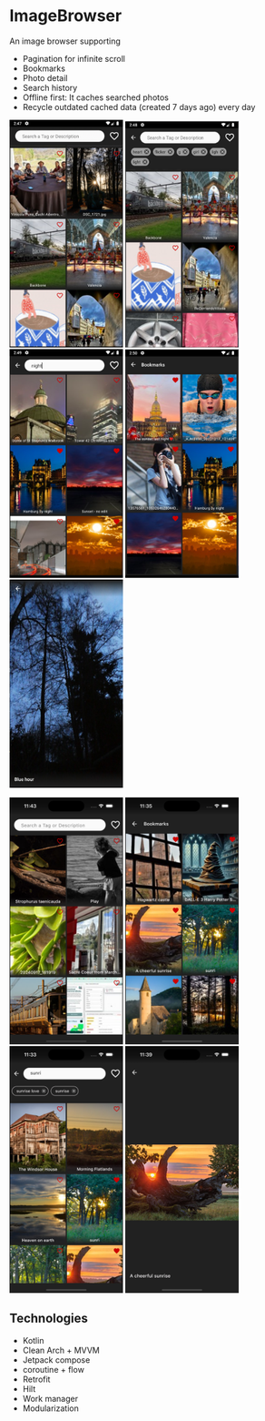 # ImageBrowser
An image browser supporting
 - Pagination for infinite scroll
 - Bookmarks
 - Photo detail
 - Search history
 - Offline first: It caches searched photos
 - Recycle outdated cached data (created 7 days ago) every day 
 
 <p float="center">
    <img src="screenshots/android/1.png" width ="200">
    <img src="screenshots/android/2.png" width ="200">
    <img src="screenshots/android/3.png" width ="200">
    <img src="screenshots/android/4.png" width ="200">
    <img src="screenshots/android/5.png" width ="200">
</p>

<p float="center">
    <img src="screenshots/ios/home.png" width ="200">
    <img src="screenshots/ios/bookmarks.png" width ="200">
    <img src="screenshots/ios/search.png" width ="200">
    <img src="screenshots/ios/photodetail.png" width ="200">
</p>
 
 ## Technologies
  - Kotlin
  - Clean Arch + MVVM
  - Jetpack compose
  - coroutine + flow
  - Retrofit
  - Hilt
  - Work manager
  - Modularization
